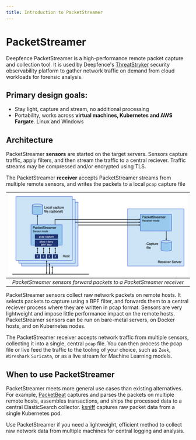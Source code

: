 ```yaml
---
title: Introduction to PacketStreamer
---
```


# PacketStreamer

Deepfence PacketStreamer is a high-performance remote packet capture and
collection tool. It is used by Deepfence's [ThreatStryker](https://deepfence.io/threatstryker/)
security observability platform to gather network traffic on demand from cloud
workloads for forensic analysis.

## Primary design goals:

* Stay light, capture and stream, no additional processing
* Portability, works across **virtual machines, Kubernetes and AWS Fargate**. Linux
  and Windows

## Architecture

PacketStreamer **sensors** are started on the target servers. Sensors capture
traffic, apply filters, and then stream the traffic to a central reciever.
Traffic streams may be compressed and/or encrypted using TLS.

The PacketStreamer **receiver** accepts PacketStreamer streams from multiple
remote sensors, and writes the packets to a local `pcap` capture file

| ![PacketStreamer Architecture](img/packetstreamer.png) |
| :--: | 
| *PacketStreamer sensors forward packets to a PacketStreamer receiver* |

PacketStreamer sensors collect raw network packets on remote hosts. It selects packets
to capture using a BPF filter, and forwards them to a central reciever process
where they are written in pcap format.  Sensors are very lightweight and impose
little performance impact on the remote hosts. PacketStreamer sensors can be
run on bare-metal servers, on Docker hosts, and on Kubernetes nodes.

The PacketStreamer receiver accepts network traffic from multiple sensors,
collecting it into a single, central `pcap` file.  You can then process the 
pcap file or live feed the traffic to the tooling of your choice, such as
`Zeek`, `Wireshark` `Suricata`, or as a live stream for Machine Learning models.

## When to use PacketStreamer

PacketStreamer meets more general use cases than existing alternatives. For
example, [PacketBeat](https://github.com/elastic/beats/tree/master/packetbeat)
captures and parses the packets on multiple remote hosts, assembles
transactions, and ships the processed data to a central ElasticSearch
collector. [ksniff](https://github.com/eldadru/ksniff) captures raw packet
data from a single Kubernetes pod.

Use PacketStreamer if you need a lightweight, efficient method to collect raw
network data from multiple machines for central logging and analysis.
